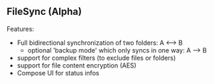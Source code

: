 ## FileSync (Alpha)

Features:

- Full bidirectional synchronization of two folders: A <--> B
  - optional 'backup mode' which only syncs in one way: A --> B
- support for complex filters (to exclude files or folders)
- support for file content encryption (AES)
- Compose UI for status infos